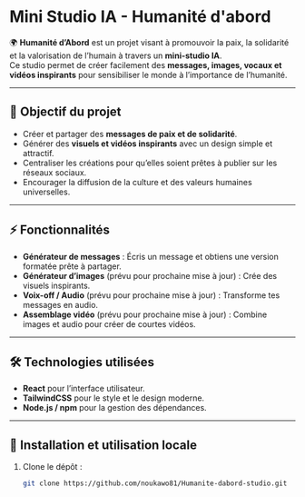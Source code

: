 # Mini Studio IA - Humanité d'abord
🌍 **Humanité d’Abord** est un projet visant à promouvoir la paix, la solidarité et la valorisation de l’humain à travers un **mini-studio IA**.  
Ce studio permet de créer facilement des **messages, images, vocaux et vidéos inspirants** pour sensibiliser le monde à l’importance de l’humanité.

---

## 🎯 Objectif du projet
- Créer et partager des **messages de paix et de solidarité**.  
- Générer des **visuels et vidéos inspirants** avec un design simple et attractif.  
- Centraliser les créations pour qu’elles soient prêtes à publier sur les réseaux sociaux.  
- Encourager la diffusion de la culture et des valeurs humaines universelles.

---

## ⚡ Fonctionnalités
- **Générateur de messages** : Écris un message et obtiens une version formatée prête à partager.  
- **Générateur d’images** (prévu pour prochaine mise à jour) : Crée des visuels inspirants.  
- **Voix-off / Audio** (prévu pour prochaine mise à jour) : Transforme tes messages en audio.  
- **Assemblage vidéo** (prévu pour prochaine mise à jour) : Combine images et audio pour créer de courtes vidéos.

---

## 🛠️ Technologies utilisées
- **React** pour l’interface utilisateur.  
- **TailwindCSS** pour le style et le design moderne.  
- **Node.js / npm** pour la gestion des dépendances.  

---

## 🚀 Installation et utilisation locale
1. Clone le dépôt :  
   ```bash
   git clone https://github.com/noukawo81/Humanite-dabord-studio.git